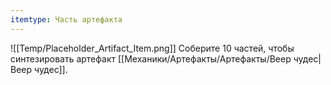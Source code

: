 ```yaml
---
itemtype: Часть артефакта
---
```

![[Temp/Placeholder_Artifact_Item.png]]
Соберите 10 частей, чтобы синтезировать артефакт [[Механики/Артефакты/Артефакты/Веер чудес|Веер чудес]].
